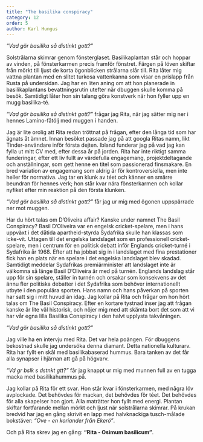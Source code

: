 ```yaml
---
title: "The basilika conspiracy"
category: 12
order: 5
author: Karl Hungus
---
```


_“Vad gör basilika så distinkt gott?”_

Solstrålarna skimrar genom fönsterglaset. Basilikaplantan står och hoppar av vinden, på fönsterkarmen precis framför fönstret. Färgen på löven skiftar från mörkt till ljust de korta ögonblicken strålarna slår till. Rita låter mig vattna plantan med en slitet turkosa vattenkanna som visar en prislapp från Rusta på undersidan. Jag har en liten aning om att hon planerade in basilikaplantans bevattningsrutin utefter när dbuggen skulle komma på besök. Samtidigt låter hon sin talang göra konstverk när hon fyller upp en mugg basilika-té.

_“Vad gör basilika så distinkt gott?”_ frågar jag Rita, när jag sätter mig ner i hennes Lamino-fåtölj med muggen i handen.

Jag är lite orolig att Rita redan tröttnat på frågan, efter den långa tid som har ägnats åt ämnet. Innan besöket passade jag på att googla Ritas namn, likt Tinder-användare inför första dejten. Ibland funderar jag på vad jag kan fylla ut mitt CV med, efter dessa år på jorden. Rita har inte riktigt samma funderingar, efter ett liv fullt av värdefulla engagemang, projektdeltagande och anställningar, som gett henne en titel som passionerad finsmakare. En bred variation av engagemang som aldrig är för kontroversiella, men inte heller för normativa. Jag tar en klunk av téet och känner en smärre beundran för hennes verk; hon står kvar nära fönsterkarmen och kollar nyfiket efter min reaktion på den första klunken.

_“Vad gör basilika så distinkt gott?”_ får jag ur mig med ögonen uppspärrade ner mot muggen.

Har du hört talas om D’Oliveira affair? Kanske under namnet The Basil Conspiracy? Basil D’Oliveira var en engelsk cricket-spelare, men i hans uppväxt i det dåtida apartheid-styrda Sydafrika skulle han klassas som icke-vit. Uttagen till det engelska landslaget som en professionell cricket-spelare, men i centrum för en politisk debatt inför Englands cricket-turné i Sydafrika år 1968. Efter att ha jobbat sig in i landslaget med fina prestationer fick han en plats när en spelare i det engelska landslaget blev skadad. Samtidigt meddelar Sydafrikas premiärminister att landslaget inte är välkomna så länge Basil D’Oliveira är med på turnén. Englands landslag står upp för sin spelare, ställer in turnén och orsakar som konsekvens av det ännu fler politiska debatter i det Sydafrika som behöver internationellt utbyte i den populära sporten. Hans namn och hans påverkan på sporten har satt sig i mitt huvud än idag. Jag kollar på Rita och frågar om hon hört talas om The Basil Conspiracy. Efter en kortare tystnad inser jag att frågan kanske är lite väl historisk, och nöjer mig med att skämta bort det som att vi har vår egna lilla Basilika Conspiracy i den halvt upplysta takvåningen.

_“Vad gör basilika så distinkt gott?”_

Jag ville ha en intervju med Rita. Det var hela poängen. För dbuggens bekostnad skulle jag undersöka denna diamant. Detta nationella kulturarv. Rita har fyllt en skål med basilikabaserad hummus. Bara tanken av det får alla synapser i hjärnan att gå på högvarv.

_“Vd gr bslk s dstnkt gtt?”_ får jag knappt ur mig med munnen full av en tugga macka med basilikahummus på.

Jag kollar på Rita för ett svar. Hon står kvar i fönsterkarmen, med några löv avplockade. Det behövdes för mackan, det behövdes för téet. Det behövdes för alla skapelser hon gjort. Alla maträtter hon fyllt med energi. Plantan skiftar fortfarande mellan mörkt och ljust när solstrålarna skimrar. På krukan bredvid har jag en gång skrivit en lapp med halvknackiga tusch-målade bokstäver: _“Ove - en koriander från Ekerö”_.

Och på Rita skrev jag en gång: **“Rita - Osimum basilicum”**.
